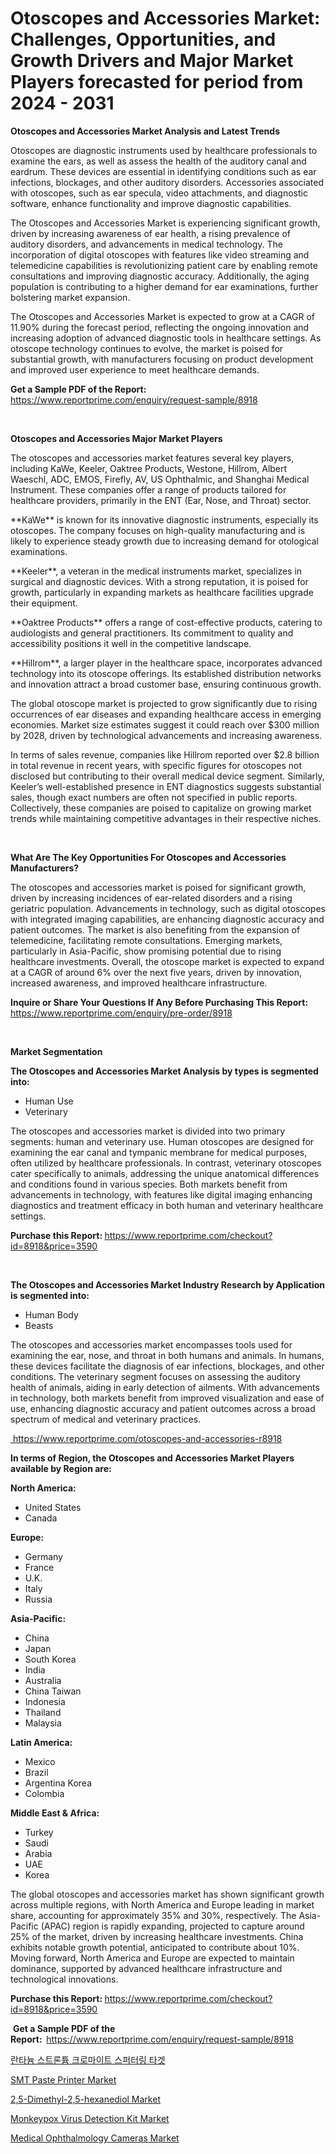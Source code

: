 <p><h1>Otoscopes and Accessories Market: Challenges, Opportunities, and Growth Drivers and Major Market Players forecasted for period from 2024 - 2031</h1></p><p><strong>Otoscopes and Accessories Market Analysis and Latest Trends</strong></p>
<p><p>Otoscopes are diagnostic instruments used by healthcare professionals to examine the ears, as well as assess the health of the auditory canal and eardrum. These devices are essential in identifying conditions such as ear infections, blockages, and other auditory disorders. Accessories associated with otoscopes, such as ear specula, video attachments, and diagnostic software, enhance functionality and improve diagnostic capabilities.</p><p>The Otoscopes and Accessories Market is experiencing significant growth, driven by increasing awareness of ear health, a rising prevalence of auditory disorders, and advancements in medical technology. The incorporation of digital otoscopes with features like video streaming and telemedicine capabilities is revolutionizing patient care by enabling remote consultations and improving diagnostic accuracy. Additionally, the aging population is contributing to a higher demand for ear examinations, further bolstering market expansion.</p><p>The Otoscopes and Accessories Market is expected to grow at a CAGR of 11.90% during the forecast period, reflecting the ongoing innovation and increasing adoption of advanced diagnostic tools in healthcare settings. As otoscope technology continues to evolve, the market is poised for substantial growth, with manufacturers focusing on product development and improved user experience to meet healthcare demands.</p></p>
<p><strong>Get a Sample PDF of the Report:&nbsp;</strong> <a href="https://www.reportprime.com/enquiry/request-sample/8918">https://www.reportprime.com/enquiry/request-sample/8918</a></p>
<p>&nbsp;</p>
<p><strong>Otoscopes and Accessories Major Market Players</strong></p>
<p><p>The otoscopes and accessories market features several key players, including KaWe, Keeler, Oaktree Products, Westone, Hillrom, Albert Waeschl, ADC, EMOS, Firefly, AV, US Ophthalmic, and Shanghai Medical Instrument. These companies offer a range of products tailored for healthcare providers, primarily in the ENT (Ear, Nose, and Throat) sector.</p><p>**KaWe** is known for its innovative diagnostic instruments, especially its otoscopes. The company focuses on high-quality manufacturing and is likely to experience steady growth due to increasing demand for otological examinations.</p><p>**Keeler**, a veteran in the medical instruments market, specializes in surgical and diagnostic devices. With a strong reputation, it is poised for growth, particularly in expanding markets as healthcare facilities upgrade their equipment.</p><p>**Oaktree Products** offers a range of cost-effective products, catering to audiologists and general practitioners. Its commitment to quality and accessibility positions it well in the competitive landscape.</p><p>**Hillrom**, a larger player in the healthcare space, incorporates advanced technology into its otoscope offerings. Its established distribution networks and innovation attract a broad customer base, ensuring continuous growth.</p><p>The global otoscope market is projected to grow significantly due to rising occurrences of ear diseases and expanding healthcare access in emerging economies. Market size estimates suggest it could reach over $300 million by 2028, driven by technological advancements and increasing awareness.</p><p>In terms of sales revenue, companies like Hillrom reported over $2.8 billion in total revenue in recent years, with specific figures for otoscopes not disclosed but contributing to their overall medical device segment. Similarly, Keeler’s well-established presence in ENT diagnostics suggests substantial sales, though exact numbers are often not specified in public reports. Collectively, these companies are poised to capitalize on growing market trends while maintaining competitive advantages in their respective niches.</p></p>
<p>&nbsp;</p>
<p><strong>What Are The Key Opportunities For Otoscopes and Accessories Manufacturers?</strong></p>
<p><p>The otoscopes and accessories market is poised for significant growth, driven by increasing incidences of ear-related disorders and a rising geriatric population. Advancements in technology, such as digital otoscopes with integrated imaging capabilities, are enhancing diagnostic accuracy and patient outcomes. The market is also benefiting from the expansion of telemedicine, facilitating remote consultations. Emerging markets, particularly in Asia-Pacific, show promising potential due to rising healthcare investments. Overall, the otoscope market is expected to expand at a CAGR of around 6% over the next five years, driven by innovation, increased awareness, and improved healthcare infrastructure.</p></p>
<p><strong>Inquire or Share Your Questions If Any Before Purchasing This Report:</strong> <a href="https://www.reportprime.com/enquiry/pre-order/8918">https://www.reportprime.com/enquiry/pre-order/8918</a></p>
<p>&nbsp;</p>
<p><strong>Market Segmentation</strong></p>
<p><strong>The Otoscopes and Accessories Market Analysis by types is segmented into:</strong></p>
<p><ul><li>Human Use</li><li>Veterinary</li></ul></p>
<p><p>The otoscopes and accessories market is divided into two primary segments: human and veterinary use. Human otoscopes are designed for examining the ear canal and tympanic membrane for medical purposes, often utilized by healthcare professionals. In contrast, veterinary otoscopes cater specifically to animals, addressing the unique anatomical differences and conditions found in various species. Both markets benefit from advancements in technology, with features like digital imaging enhancing diagnostics and treatment efficacy in both human and veterinary healthcare settings.</p></p>
<p><strong>Purchase this Report:&nbsp;</strong><a href="https://www.reportprime.com/checkout?id=8918&price=3590">https://www.reportprime.com/checkout?id=8918&price=3590</a></p>
<p>&nbsp;</p>
<p><strong>The Otoscopes and Accessories Market Industry Research by Application is segmented into:</strong></p>
<p><ul><li>Human Body</li><li>Beasts</li></ul></p>
<p><p>The otoscopes and accessories market encompasses tools used for examining the ear, nose, and throat in both humans and animals. In humans, these devices facilitate the diagnosis of ear infections, blockages, and other conditions. The veterinary segment focuses on assessing the auditory health of animals, aiding in early detection of ailments. With advancements in technology, both markets benefit from improved visualization and ease of use, enhancing diagnostic accuracy and patient outcomes across a broad spectrum of medical and veterinary practices.</p></p>
<p><a href="https://www.reportprime.com/otoscopes-and-accessories-r8918">&nbsp;https://www.reportprime.com/otoscopes-and-accessories-r8918</a></p>
<p><strong>In terms of Region, the Otoscopes and Accessories Market Players available by Region are:</strong></p>
<p>
    <p> <strong> North America: </strong>
        <ul>
            <li>United States</li>
            <li>Canada</li>
        </ul>
        </p> 
    <p> <strong> Europe: </strong>
        <ul>
            <li>Germany</li>
            <li>France</li>
            <li>U.K.</li>
            <li>Italy</li>
            <li>Russia</li>
        </ul>
        </p> 
    <p> <strong> Asia-Pacific: </strong>
        <ul>
            <li>China</li>
            <li>Japan</li>
            <li>South Korea</li>
            <li>India</li>
            <li>Australia</li>
            <li>China Taiwan</li>
            <li>Indonesia</li>
            <li>Thailand</li>
            <li>Malaysia</li>
        </ul>
        </p> 
    <p> <strong> Latin America: </strong>
        <ul>
            <li>Mexico</li>
            <li>Brazil</li>
            <li>Argentina Korea</li>
            <li>Colombia</li>
        </ul>
        </p> 
    <p> <strong> Middle East & Africa: </strong>
        <ul>
            <li>Turkey</li>
            <li>Saudi</li>
            <li>Arabia</li>
            <li>UAE</li>
            <li>Korea</li>
        </ul>
    </p>
    </p>
<p><p>The global otoscopes and accessories market has shown significant growth across multiple regions, with North America and Europe leading in market share, accounting for approximately 35% and 30%, respectively. The Asia-Pacific (APAC) region is rapidly expanding, projected to capture around 25% of the market, driven by increasing healthcare investments. China exhibits notable growth potential, anticipated to contribute about 10%. Moving forward, North America and Europe are expected to maintain dominance, supported by advanced healthcare infrastructure and technological innovations.</p></p>
<p><strong>Purchase this Report: </strong><a href="https://www.reportprime.com/checkout?id=8918&price=3590">https://www.reportprime.com/checkout?id=8918&price=3590</a></p>
<p>&nbsp;<strong>Get a Sample PDF of the Report:&nbsp;&nbsp;</strong><a href="https://www.reportprime.com/enquiry/request-sample/8918">https://www.reportprime.com/enquiry/request-sample/8918</a></p>
<p><strong></strong></p>
<p><p><a href="https://medium.com/@alex_holland_/lanthanum-strontium-chromite-sputtering-target-market-%EC%9D%98-%EA%B8%80%EB%A1%9C%EB%B2%8C-%EC%8B%9C%EC%9E%A5-%EA%B0%9C%EC%9A%94%EB%8A%94-%EC%A0%84-%EC%84%B8%EA%B3%84-%EB%B0%8F-%EC%A3%BC%EC%9A%94-%EC%8B%9C%EC%9E%A5%EC%9D%98-%EC%82%B0%EC%97%85%EC%97%90-%EC%98%81%ED%96%A5%EC%9D%84-%EB%AF%B8%EC%B9%98%EB%8A%94-%EC%A3%BC%EC%9A%94-f3653cdd961a">란타늄 스트론튬 크로마이트 스퍼터링 타겟</a></p><p><a href="https://www.linkedin.com/pulse/smt-paste-printer-market-strategic-insights-product-evolution-zahac?trackingId=cVg2pjhnTYa22rGoqoxIrQ%3D%3D">SMT Paste Printer Market</a></p><p><a href="https://issuu.com/reportprime-2/docs/25-dimethyl-25-hexanediol-market-si_862cc402e02c93">2,5-Dimethyl-2,5-hexanediol Market</a></p><p><a href="https://github.com/MarilynDouglas476/Market-Research-Report-List-1/blob/main/monkeypox-virus-detection-kit-market.md">Monkeypox Virus Detection Kit Market</a></p><p><a href="https://github.com/FahadAhmed223/Market-Research-Report-List-1/blob/main/medical-ophthalmology-cameras-market.md">Medical Ophthalmology Cameras Market</a></p></p>